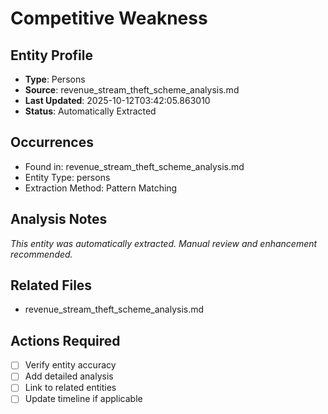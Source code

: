 # Competitive Weakness

## Entity Profile
- **Type**: Persons
- **Source**: revenue_stream_theft_scheme_analysis.md
- **Last Updated**: 2025-10-12T03:42:05.863010
- **Status**: Automatically Extracted

## Occurrences
- Found in: revenue_stream_theft_scheme_analysis.md
- Entity Type: persons
- Extraction Method: Pattern Matching

## Analysis Notes
*This entity was automatically extracted. Manual review and enhancement recommended.*

## Related Files
- revenue_stream_theft_scheme_analysis.md

## Actions Required
- [ ] Verify entity accuracy
- [ ] Add detailed analysis
- [ ] Link to related entities
- [ ] Update timeline if applicable
